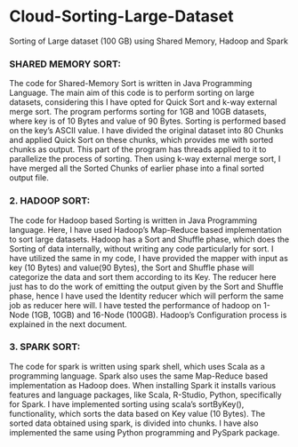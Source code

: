 # Cloud-Sorting-Large-Dataset
Sorting of Large dataset (100 GB) using Shared Memory, Hadoop and Spark 

<h3>SHARED MEMORY SORT:</h3>
The code for Shared-Memory Sort is written in Java Programming Language.
The main aim of this code is to perform sorting on large datasets, considering
this I have opted for Quick Sort and k-way external merge sort.
The program performs sorting for 1GB and 10GB datasets, where key is of 10
Bytes and value of 90 Bytes.
 Sorting is performed based on the key’s ASCII value.
 I have divided the original dataset into 80 Chunks and applied Quick Sort on
these chunks, which provides me with sorted chunks as output. This part of the
program has threads applied to it to parallelize the process of sorting.
 Then using k-way external merge sort, I have merged all the Sorted Chunks of
earlier phase into a final sorted output file.
<h3>2. HADOOP SORT:</h3>
 The code for Hadoop based Sorting is written in Java Programming language.
 Here, I have used Hadoop’s Map-Reduce based implementation to sort large
datasets.
Hadoop has a Sort and Shuffle phase, which does the Sorting of data internally,
without writing any code particularly for sort.
I have utilized the same in my code, I have provided the mapper with input as
key (10 Bytes) and value(90 Bytes), the Sort and Shuffle phase will categorize
the data and sort them according to its Key.
The reducer here just has to do the work of emitting the output given by the
Sort and Shuffle phase, hence I have used the Identity reducer which will
perform the same job as reducer here will.
I have tested the performance of hadoop on 1-Node (1GB, 10GB) and 16-Node
(100GB).
Hadoop’s Configuration process is explained in the next document.
<h3>3. SPARK SORT:</h3>
The code for spark is written using spark shell, which uses Scala as a
programming language.
Spark also uses the same Map-Reduce based implementation as Hadoop does.
When installing Spark it installs various features and language packages, like
Scala, R-Studio, Python, specifically for Spark.
I have implemented sorting using scala’s sortByKey(), functionality, which
sorts the data based on Key value (10 Bytes). The sorted data obtained using
spark, is divided into chunks.
I have also implemented the same using Python programming and PySpark
package.
